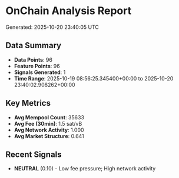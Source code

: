 # OnChain Analysis Report
Generated: 2025-10-20 23:40:05 UTC

## Data Summary
- **Data Points**: 96
- **Feature Points**: 96
- **Signals Generated**: 1
- **Time Range**: 2025-10-19 08:56:25.345400+00:00 to 2025-10-20 23:40:02.908262+00:00

## Key Metrics
- **Avg Mempool Count**: 35633
- **Avg Fee (30min)**: 1.5 sat/vB
- **Avg Network Activity**: 1.000
- **Avg Market Structure**: 0.641

## Recent Signals
- **NEUTRAL** (0.10) - Low fee pressure; High network activity
